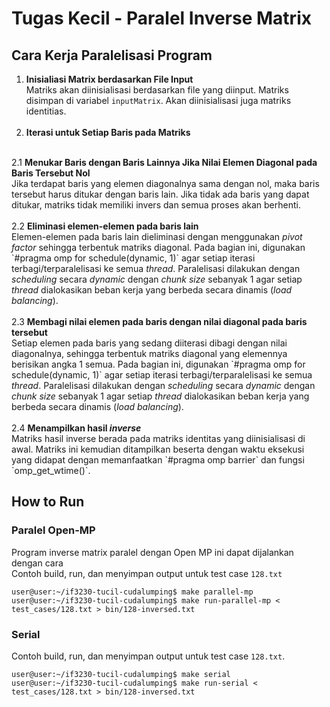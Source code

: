 # Tugas Kecil - Paralel Inverse Matrix

## Cara Kerja Paralelisasi Program
1. <b>Inisialiasi Matrix berdasarkan File Input</b>
<br>Matriks akan diinisialisasi berdasarkan file yang diinput. Matriks disimpan di variabel `inputMatrix`. Akan diinisialisasi juga matriks identitias.
<br><br>
2. <b>Iterasi untuk Setiap Baris pada Matriks</b>
<br>
2.1 <b>Menukar Baris dengan Baris Lainnya Jika Nilai Elemen Diagonal pada Baris Tersebut Nol</b>
<br> Jika terdapat baris yang elemen diagonalnya sama dengan nol, maka baris tersebut harus ditukar dengan baris lain. Jika tidak ada baris yang dapat ditukar, matriks tidak memiliki invers dan semua proses akan berhenti.
<br><br>
2.2 <b>Eliminasi elemen-elemen pada baris lain </b>
<br> Elemen-elemen pada baris lain dieliminasi dengan menggunakan <i>pivot factor</i> sehingga terbentuk matriks diagonal. Pada bagian ini, digunakan `#pragma omp for schedule(dynamic, 1)` agar setiap iterasi terbagi/terparalelisasi ke semua <i>thread</i>. Paralelisasi dilakukan dengan <i>scheduling</i> secara <i>dynamic</i> dengan <i>chunk size</i> sebanyak 1 agar setiap <i>thread</i> dialokasikan beban kerja yang berbeda secara dinamis (<i>load balancing</i>).
<br><br>
2.3 <b>Membagi nilai elemen pada baris dengan nilai diagonal pada baris tersebut</b>
<br> Setiap elemen pada baris yang sedang diiterasi dibagi dengan nilai diagonalnya, sehingga terbentuk matriks diagonal yang elemennya berisikan angka 1 semua. Pada bagian ini, digunakan `#pragma omp for schedule(dynamic, 1)` agar setiap iterasi terbagi/terparalelisasi ke semua <i>thread</i>. Paralelisasi dilakukan dengan <i>scheduling</i> secara <i>dynamic</i> dengan <i>chunk size</i> sebanyak 1 agar setiap <i>thread</i> dialokasikan beban kerja yang berbeda secara dinamis (<i>load balancing</i>).
<br><br>
2.4 <b>Menampilkan hasil <i>inverse</i></b>
<br>Matriks hasil inverse berada pada matriks identitas yang diinisialisasi di awal. Matriks ini kemudian ditampilkan beserta dengan waktu eksekusi yang didapat dengan memanfaatkan `#pragma omp barrier` dan fungsi `omp_get_wtime()`.

## How to Run
### Paralel Open-MP
Program inverse matrix paralel dengan Open MP ini dapat dijalankan dengan cara
<br> Contoh build, run, dan menyimpan output untuk test case `128.txt`

```console
user@user:~/if3230-tucil-cudalumping$ make parallel-mp
user@user:~/if3230-tucil-cudalumping$ make run-parallel-mp < test_cases/128.txt > bin/128-inversed.txt
```

### Serial

Contoh build, run, dan menyimpan output untuk test case `128.txt`.

```console
user@user:~/if3230-tucil-cudalumping$ make serial
user@user:~/if3230-tucil-cudalumping$ make run-serial < test_cases/128.txt > bin/128-inversed.txt
```